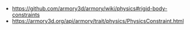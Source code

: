 - https://github.com/armory3d/armory/wiki/physics#rigid-body-constraints
- https://armory3d.org/api/armory/trait/physics/PhysicsConstraint.html
